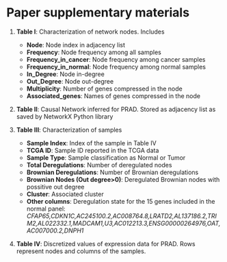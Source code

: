 # Paper supplementary materials
1. **Table I**: Characterization of network nodes. Includes
   - **Node**: Node index in adjacency list
   - **Frequency**: Node frequency among all samples  
   - **Frequency_in_cancer**: Node frequency among cancer samples
   - **Frequency_in_normal**: Node frequency among normal samples
   - **In_Degree**: Node in-degree
   - **Out_Degree**: Node out-degree
   - **Multiplicity**: Number of genes compressed in the node
   - **Associated_genes**: Names of genes compressed in the node

2. **Table II**: Causal Network inferred for PRAD. Stored as adjacency list as saved
   by NetworkX Python library

3. **Table III**: Characterization of samples
   - **Sample Index**: Index of the sample in Table IV
   - **TCGA ID**: Sample ID reported in the TCGA data
   - **Sample Type**: Sample classification as Normal or Tumor
   - **Total Deregulations**: Number of deregulated nodes
   - **Brownian Deregulations**: Number of Brownian deregulations
   - **Brownian Nodes (Out degree>0)**: Deregulated Brownian nodes with possitive out degree
   - **Cluster**: Associated cluster
   - **Other columns**: Deregulation state for the 15 genes included in the normal panel: *CFAP65,CDKN1C,AC245100.2,AC008764.8,LRATD2,AL137186.2,TRIM2,AL022332.1,MADCAM1,U3,AC012213.3,ENSG00000264976,OAT,AC007000.2,DNPH1*
  
4. **Table IV**: Discretized values of expression data for PRAD. Rows represent nodes and columns of the samples.
